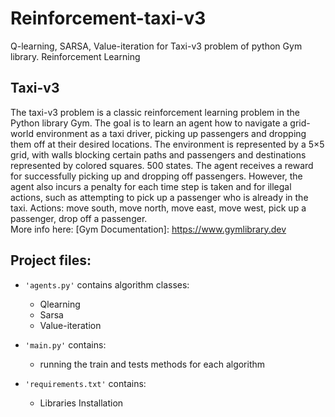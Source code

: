 # Reinforcement-taxi-v3
Q-learning, SARSA, Value-iteration for Taxi-v3 problem of python Gym library.
Reinforcement Learning

## Taxi-v3
The taxi-v3 problem is a classic reinforcement learning problem in the Python library Gym.
The goal is to learn an agent how to navigate a grid-world environment as a taxi driver, picking up passengers and dropping them off at their desired locations.
The environment is represented by a 5×5 grid, with walls blocking certain paths and 
passengers and destinations represented by colored squares. 500 states.
The agent receives a reward for successfully picking up and dropping off passengers. However, the agent also incurs a penalty for each time step is taken and for illegal actions, such as attempting to pick up a passenger who is already in the taxi.
Actions: move south, move north, move east, move west, pick up a passenger, drop off a passenger.
</br>More info here: [Gym Documentation]: https://www.gymlibrary.dev

## Project files:
- <code>'agents.py'</code> contains algorithm classes:
	- Qlearning 
	- Sarsa
	- Value-iteration 

- <code>'main.py'</code> contains:
	- running the train and tests methods for each algorithm

- <code>'requirements.txt'</code> contains:
	- Libraries Installation

